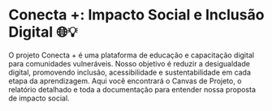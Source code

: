 # Conecta +: Impacto Social e Inclusão Digital 🌐💡

O projeto Conecta + é uma plataforma de educação e capacitação digital para comunidades vulneráveis. Nosso objetivo é reduzir a desigualdade digital, promovendo inclusão, acessibilidade e sustentabilidade em cada etapa da aprendizagem. Aqui você encontrará o Canvas de Projeto, o relatório detalhado e toda a documentação para entender nossa proposta de impacto social.
